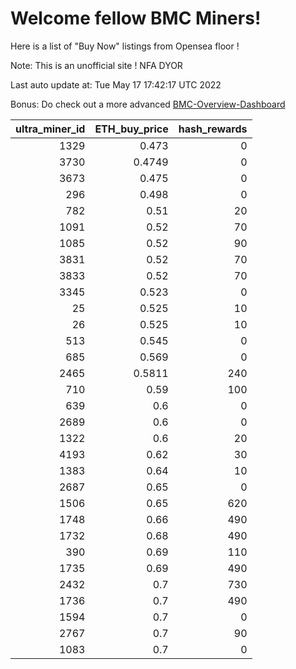 # Welcome fellow BMC Miners!
Here is a list of "Buy Now" listings from Opensea floor !

Note: This is an unofficial site ! NFA DYOR

Last auto update at: Tue May 17 17:42:17 UTC 2022

Bonus: Do check out a more advanced [BMC-Overview-Dashboard](https://dune.com/defifunk/BMC-Overview-Dashboard)


|   ultra_miner_id |   ETH_buy_price |   hash_rewards |
|-----------------:|----------------:|---------------:|
|             1329 |          0.473  |              0 |
|             3730 |          0.4749 |              0 |
|             3673 |          0.475  |              0 |
|              296 |          0.498  |              0 |
|              782 |          0.51   |             20 |
|             1091 |          0.52   |             70 |
|             1085 |          0.52   |             90 |
|             3831 |          0.52   |             70 |
|             3833 |          0.52   |             70 |
|             3345 |          0.523  |              0 |
|               25 |          0.525  |             10 |
|               26 |          0.525  |             10 |
|              513 |          0.545  |              0 |
|              685 |          0.569  |              0 |
|             2465 |          0.5811 |            240 |
|              710 |          0.59   |            100 |
|              639 |          0.6    |              0 |
|             2689 |          0.6    |              0 |
|             1322 |          0.6    |             20 |
|             4193 |          0.62   |             30 |
|             1383 |          0.64   |             10 |
|             2687 |          0.65   |              0 |
|             1506 |          0.65   |            620 |
|             1748 |          0.66   |            490 |
|             1732 |          0.68   |            490 |
|              390 |          0.69   |            110 |
|             1735 |          0.69   |            490 |
|             2432 |          0.7    |            730 |
|             1736 |          0.7    |            490 |
|             1594 |          0.7    |              0 |
|             2767 |          0.7    |             90 |
|             1083 |          0.7    |              0 |